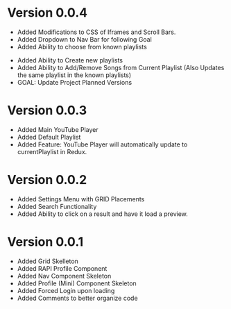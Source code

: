 # Version 0.0.4
+ Added Modifications to CSS of Iframes and Scroll Bars. 
+ Added Dropdown to Nav Bar for following Goal
+ Added Ability to choose from known playlists
* Added Ability to Create new playlists
* Added Ability to Add/Remove Songs from Current Playlist (Also Updates the same playlist in the known playlists)
* GOAL: Update Project Planned Versions
# Version 0.0.3
+ Added Main YouTube Player
+ Added Default Playlist
+ Added Feature: YouTube Player will automatically update to currentPlaylist in Redux. 
# Version 0.0.2
+ Added Settings Menu with GRID Placements
+ Added Search Functionality
+ Added Ability to click on a result and have it load a preview. 
# Version 0.0.1
+ Added Grid Skelleton 
+ Added RAPI Profile Component
+ Added Nav Component Skeleton
+ Added Profile (Mini) Component Skeleton
+ Added Forced Login upon loading
+ Added Comments to better organize code
